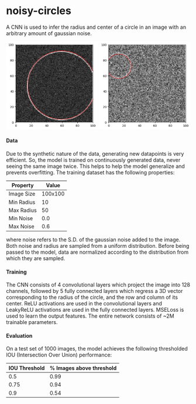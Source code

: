 # noisy-circles
A CNN is used to infer the radius and center of a circle in an image with an arbitrary amount of gaussian noise.
<p align="center">
  <img src="figs/output1.png" alt="First Image" width="250"/>
  <img src="figs/output2.png" alt="Second Image" width="250"/>
</p>

#### Data
Due to the synthetic nature of the data, generating new datapoints is very efficient. So, the model is trained on continuously generated data, never seeing the same image twice. This helps to help the model generalize and prevents overfitting. The training dataset has the following properties:

|  Property         | Value  |
|-----------------|-------|
| Image Size | 100x100  |
| Min Radius| 10  |
| Max Radius | 50  |
| Min Noise | 0.0  |
| Max Noise | 0.6  |

where noise refers to the S.D. of the gaussian noise added to the image. Both noise and radius are sampled from a uniform distribution. Before being passed to the model, data are normalized according to the distribution from which they are sampled.

#### Training
The CNN consists of 4 convolutional layers which project the image into 128 channels, followed by 5 fully connected layers which regress a 3D vector corresponding to the radius of the circle, and the row and column of its center. ReLU activations are used in the convolutional layers and LeakyReLU activations are used in the fully connected layers. MSELoss is used to learn the output features. The entire network consists of ~2M trainable parameters.

#### Evaluation

On a test set of 1000 images, the model achieves the following thresholded IOU (Intersection Over Union) performance:

| IOU Threshold          | % Images above threshold  |
|-----------------|-------|
| 0.5 | 0.99  |
| 0.75| 0.94  |
| 0.9 | 0.54  |


